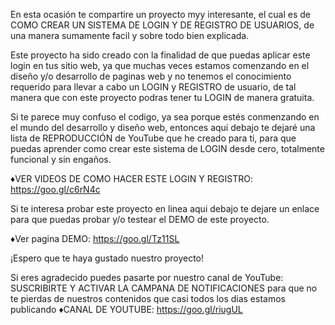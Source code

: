 En esta ocasión te compartire un proyecto myy interesante, el cual es de COMO CREAR UN SISTEMA DE LOGIN Y DE REGISTRO DE USUARIOS, de una manera sumamente facil y sobre todo bien explicada.

Este proyecto ha sido creado con la finalidad de que puedas aplicar este login en tus sitio web, ya que muchas veces estamos comenzando en el diseño y/o desarrollo de paginas web y no tenemos el conocimiento requerido para llevar a cabo un LOGIN y REGISTRO de usuario, de tal manera que con este proyecto podras tener tu LOGIN de manera gratuita.

Si te parece muy confuso el codigo, ya sea porque estés conmenzando en el mundo del desarrollo y diseño web, entonces aqui debajo te dejaré una lista de REPRODUCCIÓN de YouTube que he creado para ti, para que puedas aprender como crear este sistema de LOGIN desde cero, totalmente funcional y sin engaños.

♦VER VIDEOS DE COMO HACER ESTE LOGIN Y REGISTRO:
https://goo.gl/c6rN4c

Si te interesa probar este proyecto en linea aqui debajo te dejare un enlace para que puedas probar y/o testear el DEMO de este proyecto.

♦Ver pagina DEMO: 
https://goo.gl/Tz11SL

¡Espero que te haya gustado nuestro proyecto!

Si eres agradecido puedes pasarte por nuestro canal de YouTube:
SUSCRIBIRTE Y ACTIVAR LA CAMPANA DE NOTIFICACIONES
para que no te pierdas de nuestros contenidos
que casi todos los dias estamos publicando
♦CANAL DE YOUTUBE:
https://goo.gl/riugUL
